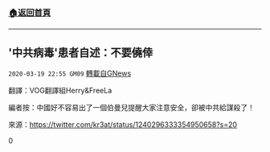 ###  [:house:返回首頁](https://github.com/ourhimalayas/txt)
---

## &#039;中共病毒&#039;患者自述：不要僥倖
`2020-03-19 22:55 GM09` [轉載自GNews](https://gnews.org/zh-hant/145627/)

翻譯：VOG翻譯組Herry&FreeLa

編者按：中國好不容易出了一個伯曼兒提醒大家注意安全，卻被中共給謀殺了！

來源：https://twitter.com/kr3at/status/1240296333354950658?s=20
 
0
